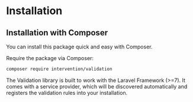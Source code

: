 # Installation
## Installation with Composer

You can install this package quick and easy with Composer.

Require the package via Composer:

```bash
composer require intervention/validation
```

The Validation library is built to work with the Laravel Framework (>=7). It comes with a service provider, which will be discovered automatically and registers the validation rules into your installation.
